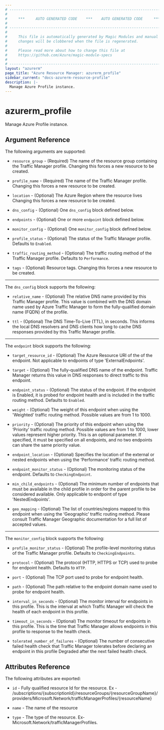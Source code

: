 ```yaml
---
# ----------------------------------------------------------------------------
#
#     ***     AUTO GENERATED CODE    ***    AUTO GENERATED CODE     ***
#
# ----------------------------------------------------------------------------
#
#     This file is automatically generated by Magic Modules and manual
#     changes will be clobbered when the file is regenerated.
#
#     Please read more about how to change this file at
#     https://github.com/Azure/magic-module-specs
#
# ----------------------------------------------------------------------------
layout: "azurerm"
page_title: "Azure Resource Manager: azurerm_profile"
sidebar_current: "docs-azurerm-resource-profile"
description: |-
  Manage Azure Profile instance.
---
```


# azurerm_profile

Manage Azure Profile instance.


## Argument Reference

The following arguments are supported:

* `resource_group` - (Required) The name of the resource group containing the Traffic Manager profile. Changing this forces a new resource to be created.

* `profile_name` - (Required) The name of the Traffic Manager profile. Changing this forces a new resource to be created.

* `location` - (Optional) The Azure Region where the resource lives Changing this forces a new resource to be created.

* `dns_config` - (Optional) One `dns_config` block defined below.

* `endpoints` - (Optional) One or more `endpoint` block defined below.

* `monitor_config` - (Optional) One `monitor_config` block defined below.

* `profile_status` - (Optional) The status of the Traffic Manager profile. Defaults to `Enabled`.

* `traffic_routing_method` - (Optional) The traffic routing method of the Traffic Manager profile. Defaults to `Performance`.

* `tags` - (Optional) Resource tags. Changing this forces a new resource to be created.

---

The `dns_config` block supports the following:

* `relative_name` - (Optional) The relative DNS name provided by this Traffic Manager profile. This value is combined with the DNS domain name used by Azure Traffic Manager to form the fully-qualified domain name (FQDN) of the profile.

* `ttl` - (Optional) The DNS Time-To-Live (TTL), in seconds. This informs the local DNS resolvers and DNS clients how long to cache DNS responses provided by this Traffic Manager profile.

---

The `endpoint` block supports the following:

* `target_resource_id` - (Optional) The Azure Resource URI of the of the endpoint. Not applicable to endpoints of type 'ExternalEndpoints'.

* `target` - (Optional) The fully-qualified DNS name of the endpoint. Traffic Manager returns this value in DNS responses to direct traffic to this endpoint.

* `endpoint_status` - (Optional) The status of the endpoint. If the endpoint is Enabled, it is probed for endpoint health and is included in the traffic routing method. Defaults to `Enabled`.

* `weight` - (Optional) The weight of this endpoint when using the 'Weighted' traffic routing method. Possible values are from 1 to 1000.

* `priority` - (Optional) The priority of this endpoint when using the ‘Priority’ traffic routing method. Possible values are from 1 to 1000, lower values represent higher priority. This is an optional parameter.  If specified, it must be specified on all endpoints, and no two endpoints can share the same priority value.

* `endpoint_location` - (Optional) Specifies the location of the external or nested endpoints when using the ‘Performance’ traffic routing method.

* `endpoint_monitor_status` - (Optional) The monitoring status of the endpoint. Defaults to `CheckingEndpoint`.

* `min_child_endpoints` - (Optional) The minimum number of endpoints that must be available in the child profile in order for the parent profile to be considered available. Only applicable to endpoint of type 'NestedEndpoints'.

* `geo_mapping` - (Optional) The list of countries/regions mapped to this endpoint when using the ‘Geographic’ traffic routing method. Please consult Traffic Manager Geographic documentation for a full list of accepted values.

---

The `monitor_config` block supports the following:

* `profile_monitor_status` - (Optional) The profile-level monitoring status of the Traffic Manager profile. Defaults to `CheckingEndpoints`.

* `protocol` - (Optional) The protocol (HTTP, HTTPS or TCP) used to probe for endpoint health. Defaults to `HTTP`.

* `port` - (Optional) The TCP port used to probe for endpoint health.

* `path` - (Optional) The path relative to the endpoint domain name used to probe for endpoint health.

* `interval_in_seconds` - (Optional) The monitor interval for endpoints in this profile. This is the interval at which Traffic Manager will check the health of each endpoint in this profile.

* `timeout_in_seconds` - (Optional) The monitor timeout for endpoints in this profile. This is the time that Traffic Manager allows endpoints in this profile to response to the health check.

* `tolerated_number_of_failures` - (Optional) The number of consecutive failed health check that Traffic Manager tolerates before declaring an endpoint in this profile Degraded after the next failed health check.

## Attributes Reference

The following attributes are exported:

* `id` - Fully qualified resource Id for the resource. Ex - /subscriptions/{subscriptionId}/resourceGroups/{resourceGroupName}/providers/Microsoft.Network/trafficManagerProfiles/{resourceName}

* `name` - The name of the resource

* `type` - The type of the resource. Ex- Microsoft.Network/trafficManagerProfiles.
